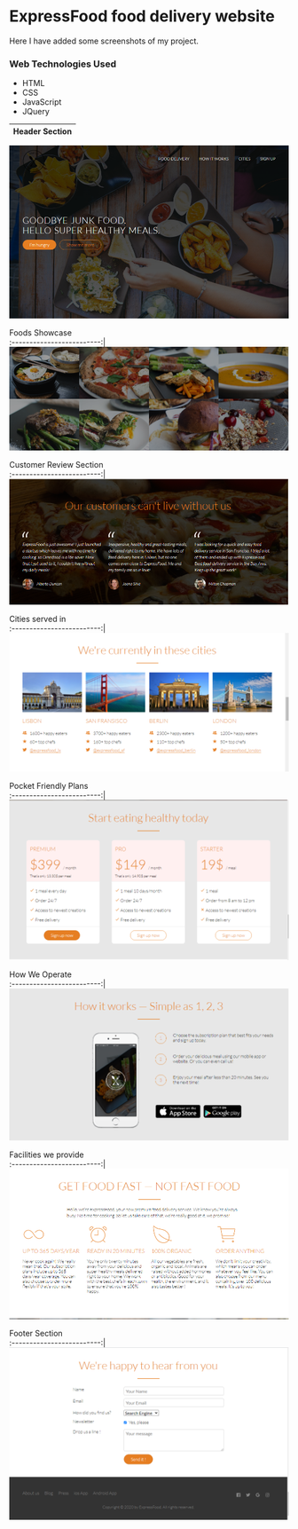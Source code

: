 # ExpressFood food delivery website

Here I have added some screenshots of my project.

### Web Technologies Used

* HTML
* CSS
* JavaScript
* JQuery


Header Section             |  
:-------------------------:|
![](https://github.com/Subhrajyoti0298/ExpressFood-food-delivery-website/blob/master/Screenshots/Header.PNG)

Foods Showcase             
:-------------------------:|
![](https://github.com/Subhrajyoti0298/ExpressFood-food-delivery-website/blob/master/Screenshots/foods.PNG)

Customer Review Section             
:-------------------------:|
![](https://github.com/Subhrajyoti0298/ExpressFood-food-delivery-website/blob/master/Screenshots/Customer%20review.PNG)

Cities served in              
:-------------------------:|
![](https://github.com/Subhrajyoti0298/ExpressFood-food-delivery-website/blob/master/Screenshots/Cities.PNG)

Pocket Friendly Plans              
:-------------------------:|
![](https://github.com/Subhrajyoti0298/ExpressFood-food-delivery-website/blob/master/Screenshots/Plans.PNG)

How We Operate              
:-------------------------:|
![](https://github.com/Subhrajyoti0298/ExpressFood-food-delivery-website/blob/master/Screenshots/how%20it%20works.PNG)

Facilities we provide              
:-------------------------:|
![](https://github.com/Subhrajyoti0298/ExpressFood-food-delivery-website/blob/master/Screenshots/Facilities.PNG)

Footer Section              
:-------------------------:|
![](https://github.com/Subhrajyoti0298/ExpressFood-food-delivery-website/blob/master/Screenshots/footer.PNG)
